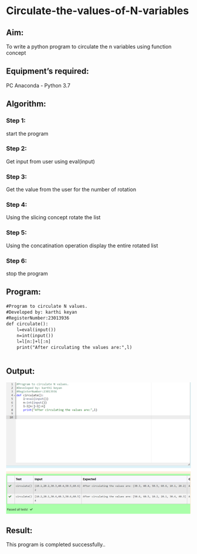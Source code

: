 # Circulate-the-values-of-N-variables
## Aim:
To write a python program to circulate the n variables using function concept
## Equipment’s required:
PC
Anaconda - Python 3.7
## Algorithm: 
### Step 1: 
start the program
### Step 2: 
Get input from user using eval(input)
### Step 3: 
Get the value from the user for the number of rotation
### Step 4: 
Using the slicing concept rotate the list

### Step 5: 
Using the concatination operation display the entire rotated list
### Step 6: 
stop the program
## Program:
```
#Program to circulate N values.
#Developed by: karthi keyan
#RegisterNumber:23013936
def circulate():
    l=eval(input())
    n=int(input())
    l=l[n:]+l[:n]
    print("After circulating the values are:",l)


```

## Output:
![Alt text](<Screenshot 2023-11-29 222821.png>)
## Result:
This program is completed successfully..
